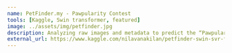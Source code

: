 ```yaml
---
name: PetFinder.my - Pawpularity Contest
tools: [Kaggle, Swin transformer, featured]
image: ../assets/img/petfinder.jpg
description: Analyzing raw images and metadata to predict the “Pawpularity” of pet photos.
external_url: https://www.kaggle.com/nilavanakilan/petfinder-swin-svr-fastai-w-yolo
---
```

